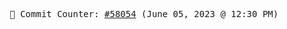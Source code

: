 <p align="center">
    <samp>
        📮 Commit Counter: <a href="https://github.com/Javascript-void0/Javascript-void0/commits/main">#58054</a> (June 05, 2023 @ 12:30 PM)
    </samp>
</p>
